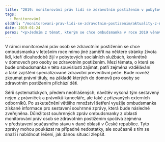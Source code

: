 ```yaml
---
title: "2019: monitorování práv lidí se zdravotním postižením v pobytových sociálních službách"
tags:
  - Monitorování
oldUrl: "/monitorovani-prav-lidi-se-zdravotnim-postizenim/aktuality-z-monitorovani/aktuality-z-monitorovani-2019/2019-monitorovani-prav-lidi-se-zdravotnim-postizenim-v-pobytovych-socialnich-sluzbach/"
date: 2019-01-24
perex: "<p>Jedním z témat, kterým se chce ombudsmanka v roce 2019 věnovat, jsou práva lidí se zdravotním postižením dlouhodobě žijících v domovech pro osoby se zdravotním postižením.</p>"
---
```


<!-- imported from the old website -->

<p>V rámci monitorování práv osob se zdravotním postižením se chce ombudsmanka v letošním roce mimo jiné zaměřit na některé stránky života lidí, kteří dlouhodobě žijí v pobytových sociálních službách, konkrétně v domovech pro osoby se zdravotním postižením. Mezi témata, o která se bude ombudsmanka v této souvislosti zajímat, patří zejména vzdělávání a také zajištění specializované zdravotní preventivní péče. Bude rovněž zkoumat právní tituly, na základě kterých do domovů pro osoby se zdravotním postižením přichází děti.</p><p> Sérii systematických, předem neohlášených, návštěv vykoná tým sestavený nejen z právniček a právníků kanceláře, ale také z přizvaných externích odborníků. Po uskutečnění většího množství šetření využije ombudsmanka získané informace pro sestavení souhrnné zprávy, která bude následně zveřejněna. Důležitost souhrnných zpráv ombudsmanky z oblasti monitorování práv osob se zdravotním postižením spočívá zejména v představení současného stavu v dané oblasti v České republice. Tyto zprávy mohou poukázat na případné nedostatky, ale současně s tím se snaží i nabídnout řešení, jak danou situaci zlepšit.</p>

